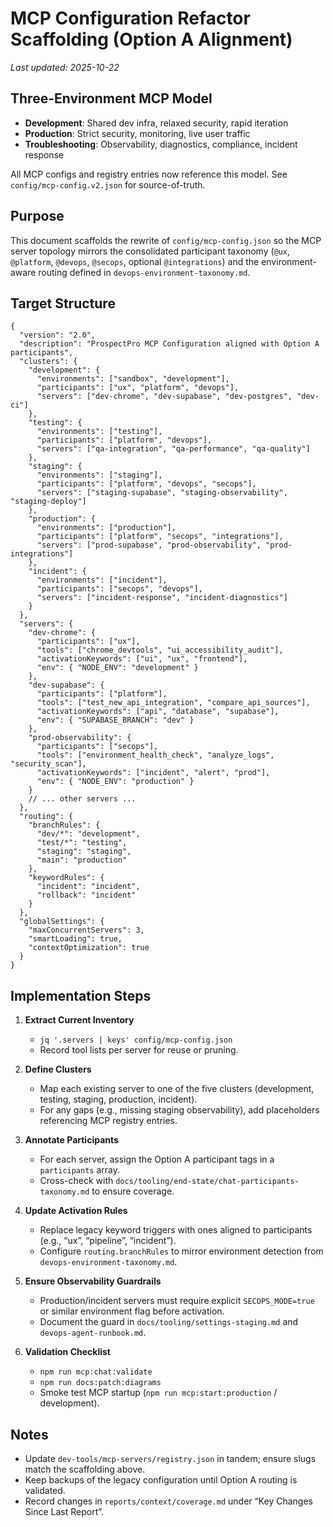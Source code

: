 # MCP Configuration Refactor Scaffolding (Option A Alignment)

_Last updated: 2025-10-22_

## Three-Environment MCP Model

- **Development**: Shared dev infra, relaxed security, rapid iteration
- **Production**: Strict security, monitoring, live user traffic
- **Troubleshooting**: Observability, diagnostics, compliance, incident response

All MCP configs and registry entries now reference this model. See `config/mcp-config.v2.json` for source-of-truth.

## Purpose

This document scaffolds the rewrite of `config/mcp-config.json` so the MCP server topology mirrors the consolidated participant taxonomy (`@ux`, `@platform`, `@devops`, `@secops`, optional `@integrations`) and the environment-aware routing defined in `devops-environment-taxonomy.md`.

## Target Structure

```jsonc
{
  "version": "2.0",
  "description": "ProspectPro MCP Configuration aligned with Option A participants",
  "clusters": {
    "development": {
      "environments": ["sandbox", "development"],
      "participants": ["ux", "platform", "devops"],
      "servers": ["dev-chrome", "dev-supabase", "dev-postgres", "dev-ci"]
    },
    "testing": {
      "environments": ["testing"],
      "participants": ["platform", "devops"],
      "servers": ["qa-integration", "qa-performance", "qa-quality"]
    },
    "staging": {
      "environments": ["staging"],
      "participants": ["platform", "devops", "secops"],
      "servers": ["staging-supabase", "staging-observability", "staging-deploy"]
    },
    "production": {
      "environments": ["production"],
      "participants": ["platform", "secops", "integrations"],
      "servers": ["prod-supabase", "prod-observability", "prod-integrations"]
    },
    "incident": {
      "environments": ["incident"],
      "participants": ["secops", "devops"],
      "servers": ["incident-response", "incident-diagnostics"]
    }
  },
  "servers": {
    "dev-chrome": {
      "participants": ["ux"],
      "tools": ["chrome_devtools", "ui_accessibility_audit"],
      "activationKeywords": ["ui", "ux", "frontend"],
      "env": { "NODE_ENV": "development" }
    },
    "dev-supabase": {
      "participants": ["platform"],
      "tools": ["test_new_api_integration", "compare_api_sources"],
      "activationKeywords": ["api", "database", "supabase"],
      "env": { "SUPABASE_BRANCH": "dev" }
    },
    "prod-observability": {
      "participants": ["secops"],
      "tools": ["environment_health_check", "analyze_logs", "security_scan"],
      "activationKeywords": ["incident", "alert", "prod"],
      "env": { "NODE_ENV": "production" }
    }
    // ... other servers ...
  },
  "routing": {
    "branchRules": {
      "dev/*": "development",
      "test/*": "testing",
      "staging": "staging",
      "main": "production"
    },
    "keywordRules": {
      "incident": "incident",
      "rollback": "incident"
    }
  },
  "globalSettings": {
    "maxConcurrentServers": 3,
    "smartLoading": true,
    "contextOptimization": true
  }
}
```

## Implementation Steps

1. **Extract Current Inventory**

   - `jq '.servers | keys' config/mcp-config.json`
   - Record tool lists per server for reuse or pruning.

2. **Define Clusters**

   - Map each existing server to one of the five clusters (development, testing, staging, production, incident).
   - For any gaps (e.g., missing staging observability), add placeholders referencing MCP registry entries.

3. **Annotate Participants**

   - For each server, assign the Option A participant tags in a `participants` array.
   - Cross-check with `docs/tooling/end-state/chat-participants-taxonomy.md` to ensure coverage.

4. **Update Activation Rules**

   - Replace legacy keyword triggers with ones aligned to participants (e.g., “ux”, “pipeline”, “incident”).
   - Configure `routing.branchRules` to mirror environment detection from `devops-environment-taxonomy.md`.

5. **Ensure Observability Guardrails**

   - Production/incident servers must require explicit `SECOPS_MODE=true` or similar environment flag before activation.
   - Document the guard in `docs/tooling/settings-staging.md` and `devops-agent-runbook.md`.

6. **Validation Checklist**
   - `npm run mcp:chat:validate`
   - `npm run docs:patch:diagrams`
   - Smoke test MCP startup (`npm run mcp:start:production` / development).

## Notes

- Update `dev-tools/mcp-servers/registry.json` in tandem; ensure slugs match the scaffolding above.
- Keep backups of the legacy configuration until Option A routing is validated.
- Record changes in `reports/context/coverage.md` under “Key Changes Since Last Report”.
